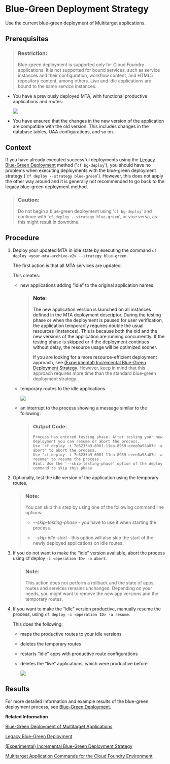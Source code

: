 <!-- loio7c83810c31d842938cbc39c135a2d99f -->

# Blue-Green Deployment Strategy

Use the current blue-green deployment of Multitarget applications.



<a name="loio7c83810c31d842938cbc39c135a2d99f__prereq_ssz_xnt_dlb"/>

## Prerequisites

> ### Restriction:  
> Blue-green deployment is supported only for Cloud Foundry applications. It is not supported for bound services, such as service instances and their configuration, workflow content, and HTML5 repository content, among others. Live and idle applications are bound to the same service instances.

-   You have a previously deployed MTA, with functional productive applications and routes:

    ![](images/Blue_Application_Version_of_an_MTA_NEW_8d66427.png)

-   You have ensured that the changes in the new version of the application are compatible with the old version. This includes changes in the database tables, UAA configurations, and so on.




<a name="loio7c83810c31d842938cbc39c135a2d99f__context_nvv_tfx_rcb"/>

## Context

If you have already executed successful deployments using the [Legacy Blue-Green Deployment](legacy-blue-green-deployment-764308c.md) method \('`cf bg-deploy`'\), you should have no problems when executing deployments with the blue-green deployment strategy \('`cf deploy --strategy blue-green`'\). However, this does not apply the other way around and it is generally not recommended to go back to the legacy blue-green deployment method.

> ### Caution:  
> Do not begin a blue-green deployment using '`cf bg-deploy`' and continue with '`cf deploy --strategy blue-green`', or vice versa, as this might result in downtime.



<a name="loio7c83810c31d842938cbc39c135a2d99f__steps_ryh_k2m_qcb"/>

## Procedure

1.  Deploy your updated MTA in idle state by executing the command `cf deploy <your-mta-archive-v2> --strategy blue-green`.

    The first action is that all MTA services are updated.

    This creates:

    -   new applications adding “idle” to the original application names

        > ### Note:  
        > The new application version is launched on all instances defined in the MTA deployment descriptor. During the testing phase or when the deployment is paused for user verification, the application temporarily requires double the usual resources \(instances\). This is because both the old and the new versions of the application are running concurrently. If the testing phase is skipped or if the deployment continues without delay, the resource usage will be optimized sooner.
        > 
        > If you are looking for a more resource-efficient deployment approach, see [\(Experimental\) Incremental Blue-Green Deployment Strategy](experimental-incremental-blue-green-deployment-strategy-2e4dfed.md). However, keep in mind that this approach requires more time than the standard blue-green deployment strategy.

    -   temporary routes to the idle applications

        ![](images/Blue-Green_with_a_Temporatry_Route_NEW_2519972.png)

    -   an interrupt to the process showing a message similar to the following:

        > ### Output Code:  
        > ```
        > Process has entered testing phase. After testing your new deployment you can resume or abort the process.
        > Use "cf deploy -i 7e6233b9-6001-11ea-8959-eeee0a98a87d -a abort" to abort the process.
        > Use "cf deploy -i 7e6233b9-6001-11ea-8959-eeee0a98a87d -a resume" to resume the process.
        > Hint: Use the '--skip-testing-phase' option of the deploy command to skip this phase
        > ```


2.  Optionally, test the idle version of the application using the temporary routes.

    > ### Note:  
    > You can skip this step by using one of the following command line options:
    > 
    > -   *\--skip-testing-phase* - you have to use it when starting the process.
    > 
    > -   *\--skip-idle-start* - this option will also skip the start of the newly deployed applications on idle routes.

3.  If you do not want to make the “idle” version available, abort the process using cf deploy `-i <operation ID> -a abort`.

    > ### Note:  
    > This action does not perform a rollback and the state of apps, routes and services remains unchanged. Depending on your needs, you might want to remove the new app versions and the temporary routes.

4.  If you want to make the “idle” version productive, manually resume the process, using `cf deploy -i <operation ID> -a resume`.

    This does the following:

    -   maps the productive routes to your idle versions
    -   deletes the temporary routes
    -   restarts “idle” apps with productive route configurations
    -   deletes the “live” applications, which were productive before

        ![](images/Green_Application_version_of_an_MTA_NEW_ec69fb7.png)





<a name="loio7c83810c31d842938cbc39c135a2d99f__result_jz4_vwx_xkb"/>

## Results

For more detailed information and example results of the blue-green deployment process, see [Blue-Green Deployment](https://github.com/SAP-samples/cf-mta-examples/tree/main/blue-green-deploy-strategy).

**Related Information**  


[Blue-Green Deployment of Multitarget Applications](blue-green-deployment-of-multitarget-applications-772ab72.md "Use the blue-green deployment technique by running two identical production environments, allowing seamless updates without downtime for Cloud Foundry Multitarget applications.")

[Legacy Blue-Green Deployment](legacy-blue-green-deployment-764308c.md "Use the legacy blue-green deployment strategy of Multitarget applications.")

[\(Experimental\) Incremental Blue-Green Deployment Strategy](experimental-incremental-blue-green-deployment-strategy-2e4dfed.md "Use the incremental blue-green deployment strategy to save resources by incrementally deploying the new version of your Multitarget application.")

[Multitarget Application Commands for the Cloud Foundry Environment](../50-administration-and-ops/multitarget-application-commands-for-the-cloud-foundry-environment-65ddb1b.md "A list of additional commands to deploy multitarget applications (MTA) to the Cloud Foundry environment.")

